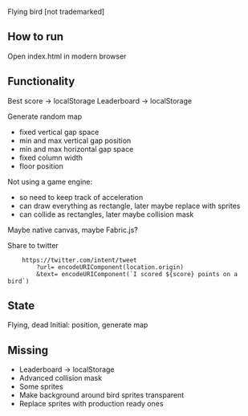 Flying bird [not trademarked]

## How to run

Open index.html in modern browser

## Functionality

Best score -> localStorage
Leaderboard -> localStorage

Generate random map
- fixed vertical gap space
- min and max vertical gap position
- min and max horizontal gap space
- fixed column width
- floor position

Not using a game engine:
- so need to keep track of acceleration
- can draw everything as rectangle, later maybe replace with sprites
- can collide as rectangles, later maybe collision mask

Maybe native canvas, maybe Fabric.js?

Share to twitter
```
    https://twitter.com/intent/tweet
        ?url= encodeURIComponent(location.origin)
        &text= encodeURIComponent(`I scored ${score} points on a bird`)
```

## State

Flying, dead
Initial: position, generate map


## Missing

- Leaderboard -> localStorage
- Advanced collision mask
- Some sprites
- Make background around bird sprites transparent
- Replace sprites with production ready ones
